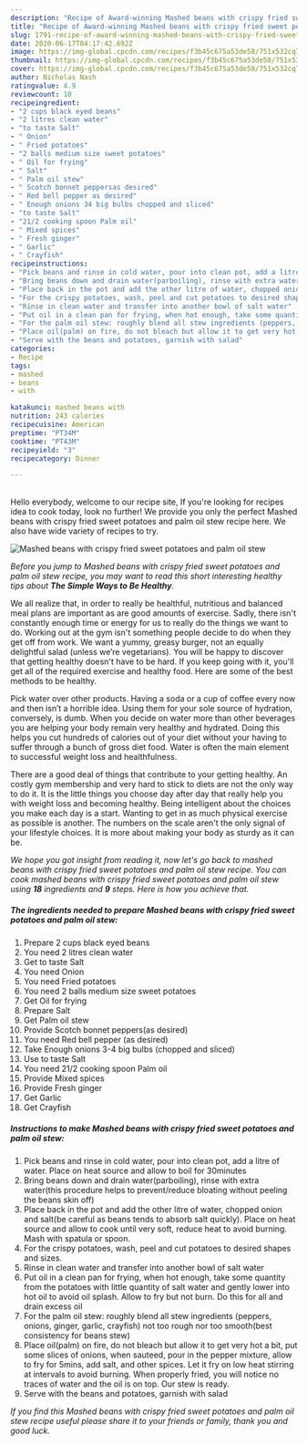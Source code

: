 ```yaml
---
description: "Recipe of Award-winning Mashed beans with crispy fried sweet potatoes and palm oil stew"
title: "Recipe of Award-winning Mashed beans with crispy fried sweet potatoes and palm oil stew"
slug: 1791-recipe-of-award-winning-mashed-beans-with-crispy-fried-sweet-potatoes-and-palm-oil-stew
date: 2020-06-17T04:17:42.692Z
image: https://img-global.cpcdn.com/recipes/f3b45c675a53de58/751x532cq70/mashed-beans-with-crispy-fried-sweet-potatoes-and-palm-oil-stew-recipe-main-photo.jpg
thumbnail: https://img-global.cpcdn.com/recipes/f3b45c675a53de58/751x532cq70/mashed-beans-with-crispy-fried-sweet-potatoes-and-palm-oil-stew-recipe-main-photo.jpg
cover: https://img-global.cpcdn.com/recipes/f3b45c675a53de58/751x532cq70/mashed-beans-with-crispy-fried-sweet-potatoes-and-palm-oil-stew-recipe-main-photo.jpg
author: Nicholas Nash
ratingvalue: 4.9
reviewcount: 10
recipeingredient:
- "2 cups black eyed beans"
- "2 litres clean water"
- "to taste Salt"
- " Onion"
- " Fried potatoes"
- "2 balls medium size sweet potatoes"
- " Oil for frying"
- " Salt"
- " Palm oil stew"
- " Scotch bonnet peppersas desired"
- " Red bell pepper as desired"
- " Enough onions 34 big bulbs chopped and sliced"
- "to taste Salt"
- "21/2 cooking spoon Palm oil"
- " Mixed spices"
- " Fresh ginger"
- " Garlic"
- " Crayfish"
recipeinstructions:
- "Pick beans and rinse in cold water, pour into clean pot, add a litre of water. Place on heat source and allow to boil for 30minutes"
- "Bring beans down and drain water(parboiling), rinse with extra water(this procedure helps to prevent/reduce bloating without peeling the beans skin off)"
- "Place back in the pot and add the other litre of water, chopped onion and salt(be careful as beans tends to absorb salt quickly). Place on heat source and allow to cook until very soft, reduce heat to avoid burning. Mash with spatula or spoon."
- "For the crispy potatoes, wash, peel and cut potatoes to desired shapes and sizes."
- "Rinse in clean water and transfer into another bowl of salt water"
- "Put oil in a clean pan for frying, when hot enough, take some quantity from the potatoes with little quantity of salt water and gently lower into hot oil to avoid oil splash. Allow to fry but not burn. Do this for all and drain excess oil"
- "For the palm oil stew: roughly blend all stew ingredients (peppers, onions, ginger, garlic, crayfish) not too rough nor too smooth(best consistency for beans stew)"
- "Place oil(palm) on fire, do not bleach but allow it to get very hot a bit, put some slices of onions, when sauteed, pour in the pepper mixture, allow to fry for 5mins, add salt, and other spices. Let it fry on low heat stirring at intervals to avoid burning. When properly fried, you will notice no traces of water and the oil is on top. Our stew is ready."
- "Serve with the beans and potatoes, garnish with salad"
categories:
- Recipe
tags:
- mashed
- beans
- with

katakunci: mashed beans with 
nutrition: 243 calories
recipecuisine: American
preptime: "PT34M"
cooktime: "PT43M"
recipeyield: "3"
recipecategory: Dinner

---
```

<br>
Hello everybody, welcome to our recipe site, If you're looking for recipes idea to cook today, look no further! We provide you only the perfect Mashed beans with crispy fried sweet potatoes and palm oil stew recipe here. We also have wide variety of recipes to try.
<br>


![Mashed beans with crispy fried sweet potatoes and palm oil stew](https://img-global.cpcdn.com/recipes/f3b45c675a53de58/751x532cq70/mashed-beans-with-crispy-fried-sweet-potatoes-and-palm-oil-stew-recipe-main-photo.jpg)

<i>Before you jump to Mashed beans with crispy fried sweet potatoes and palm oil stew recipe, you may want to read this short interesting healthy tips about <strong>The Simple Ways to Be Healthy</strong>.</i>

We all realize that, in order to really be healthful, nutritious and balanced meal plans are important as are good amounts of exercise. Sadly, there isn't constantly enough time or energy for us to really do the things we want to do. Working out at the gym isn't something people decide to do when they get off from work. We want a yummy, greasy burger, not an equally delightful salad (unless we’re vegetarians). You will be happy to discover that getting healthy doesn't have to be hard. If you keep going with it, you'll get all of the required exercise and healthy food. Here are some of the best methods to be healthy.

Pick water over other products. Having a soda or a cup of coffee every now and then isn’t a horrible idea. Using them for your sole source of hydration, conversely, is dumb. When you decide on water more than other beverages you are helping your body remain very healthy and hydrated. Doing this helps you cut hundreds of calories out of your diet without your having to suffer through a bunch of gross diet food. Water is often the main element to successful weight loss and healthfulness.

There are a good deal of things that contribute to your getting healthy. An costly gym membership and very hard to stick to diets are not the only way to do it. It is the little things you choose day after day that really help you with weight loss and becoming healthy. Being intelligent about the choices you make each day is a start. Wanting to get in as much physical exercise as possible is another. The numbers on the scale aren't the only signal of your lifestyle choices. It is more about making your body as sturdy as it can be. 


<i>We hope you got insight from reading it, now let's go back to mashed beans with crispy fried sweet potatoes and palm oil stew recipe. You can cook mashed beans with crispy fried sweet potatoes and palm oil stew using <strong>18</strong> ingredients and <strong>9</strong> steps. Here is how you achieve that.
</i>

##### The ingredients needed to prepare Mashed beans with crispy fried sweet potatoes and palm oil stew:

1. Prepare 2 cups black eyed beans
1. You need 2 litres clean water
1. Get to taste Salt
1. You need  Onion
1. You need  Fried potatoes
1. You need 2 balls medium size sweet potatoes
1. Get  Oil for frying
1. Prepare  Salt
1. Get  Palm oil stew
1. Provide  Scotch bonnet peppers(as desired)
1. You need  Red bell pepper (as desired)
1. Take  Enough onions 3-4 big bulbs (chopped and sliced)
1. Use to taste Salt
1. You need 21/2 cooking spoon Palm oil
1. Provide  Mixed spices
1. Provide  Fresh ginger
1. Get  Garlic
1. Get  Crayfish


##### Instructions to make Mashed beans with crispy fried sweet potatoes and palm oil stew:

1. Pick beans and rinse in cold water, pour into clean pot, add a litre of water. Place on heat source and allow to boil for 30minutes
1. Bring beans down and drain water(parboiling), rinse with extra water(this procedure helps to prevent/reduce bloating without peeling the beans skin off)
1. Place back in the pot and add the other litre of water, chopped onion and salt(be careful as beans tends to absorb salt quickly). Place on heat source and allow to cook until very soft, reduce heat to avoid burning. Mash with spatula or spoon.
1. For the crispy potatoes, wash, peel and cut potatoes to desired shapes and sizes.
1. Rinse in clean water and transfer into another bowl of salt water
1. Put oil in a clean pan for frying, when hot enough, take some quantity from the potatoes with little quantity of salt water and gently lower into hot oil to avoid oil splash. Allow to fry but not burn. Do this for all and drain excess oil
1. For the palm oil stew: roughly blend all stew ingredients (peppers, onions, ginger, garlic, crayfish) not too rough nor too smooth(best consistency for beans stew)
1. Place oil(palm) on fire, do not bleach but allow it to get very hot a bit, put some slices of onions, when sauteed, pour in the pepper mixture, allow to fry for 5mins, add salt, and other spices. Let it fry on low heat stirring at intervals to avoid burning. When properly fried, you will notice no traces of water and the oil is on top. Our stew is ready.
1. Serve with the beans and potatoes, garnish with salad


<i>If you find this Mashed beans with crispy fried sweet potatoes and palm oil stew recipe useful please share it to your friends or family, thank you and good luck.</i>

